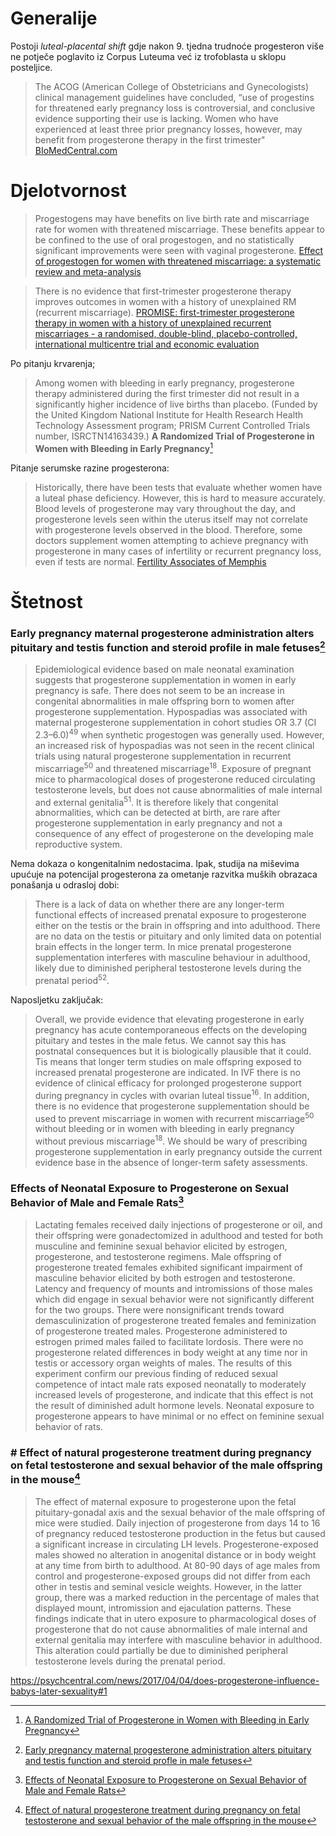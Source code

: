 # Generalije
Postoji *luteal-placental shift* gdje nakon 9. tjedna trudnoće progesteron više ne potječe poglavito iz Corpus Luteuma već  iz trofoblasta u sklopu posteljice.
>The ACOG (American College of Obstetricians and Gynecologists) clinical management guidelines have concluded, “use of progestins for threatened early pregnancy loss is controversial, and conclusive evidence supporting their use is lacking. Women who have experienced at least three prior pregnancy losses, however, may benefit from progesterone therapy in the first trimester" 
>[BIoMedCentral.com](https://rbej.biomedcentral.com/articles/10.1186/s12958-021-00846-6)
# Djelotvornost
>Progestogens may have benefits on live birth rate and miscarriage rate for women with threatened miscarriage. These benefits appear to be confined to the use of oral progestogen, and no statistically significant improvements were seen with vaginal progesterone.
>[Effect of progestogen for women with threatened miscarriage: a systematic review and meta-analysis](https://obgyn.onlinelibrary.wiley.com/doi/10.1111/1471-0528.16261)

>There is no evidence that first-trimester progesterone therapy improves outcomes in women with a history of unexplained RM (recurrent miscarriage).
>[PROMISE: first-trimester progesterone therapy in women with a history of unexplained recurrent miscarriages - a randomised, double-blind, placebo-controlled, international multicentre trial and economic evaluation](https://pubmed.ncbi.nlm.nih.gov/27225013/)

Po pitanju krvarenja;
>Among women with bleeding in early pregnancy, progesterone therapy administered during the first trimester did not result in a significantly higher incidence of live births than placebo. (Funded by the United Kingdom National Institute for Health Research Health Technology Assessment program; PRISM Current Controlled Trials number, ISRCTN14163439.) 
>**A Randomized Trial of Progesterone in Women with Bleeding in Early Pregnancy**[^1]

Pitanje serumske razine progesterona:
>Historically, there have been tests that evaluate whether women have a luteal phase deficiency. However, this is hard to measure accurately. Blood levels of progesterone may vary throughout the day, and progesterone levels seen within the uterus itself may not correlate with progesterone levels observed in the blood. Therefore, some doctors supplement women attempting to achieve pregnancy with progesterone in many cases of infertility or recurrent pregnancy loss, even if tests are normal. 
>[Fertility Associates of Memphis](https://www.fertilitymemphis.com/progesterone-supplementation/)

# Štetnost

### Early pregnancy maternal progesterone administration alters pituitary and testis function and steroid profile in male fetuses[^2]

>Epidemiological evidence based on male neonatal examination suggests that progesterone supplementation in women in early pregnancy is safe. There does not seem to be an increase in congenital abnormalities in male offspring born to women after progesterone supplementation. Hypospadias was associated with maternal progesterone supplementation in cohort studies OR 3.7 (CI 2.3–6.0)<sup>49</sup> when synthetic progestogen was generally used. However, an increased risk of hypospadias was not seen in the recent clinical trials using natural progesterone supplementation in recurrent miscarriage<sup>50</sup> and threatened miscarriage<sup>18</sup>. Exposure of pregnant mice to pharmacological doses of progesterone reduced circulating testosterone levels, but does not cause abnormalities of male internal and external genitalia<sup>51</sup>. It is therefore likely that congenital abnormalities, which can be detected at birth, are rare after progesterone supplementation in early pregnancy and not a consequence of any effect of progesterone on the developing male reproductive system.

Nema dokaza o kongenitalnim nedostacima. Ipak, studija na miševima upućuje na potencijal progesterona za ometanje razvitka muških obrazaca ponašanja u odrasloj dobi:
>There is a lack of data on whether there are any longer-term functional effects of increased prenatal exposure to progesterone either on the testis or the brain in offspring and into adulthood. There are no data on the testis or pituitary and only limited data on potential brain effects in the longer term. In mice prenatal progesterone supplementation interferes with masculine behaviour in adulthood, likely due to diminished peripheral testosterone levels during the prenatal period<sup>52</sup>.

Naposljetku zaključak:
>Overall, we provide evidence that elevating progesterone in early pregnancy has acute contemporaneous effects on the developing pituitary and testes in the male fetus. We cannot say this has postnatal consequences but it is biologically plausible that it could. Tis means that longer term studies on male offspring exposed to increased prenatal progesterone are indicated. In IVF there is no evidence of clinical efficacy for prolonged progesterone support during pregnancy in cycles with ovarian luteal tissue<sup>16</sup>. In addition, there is no evidence that progesterone supplementation should be used to prevent miscarriage in women with recurrent miscarriage<sup>50</sup> without bleeding or in women with bleeding in early pregnancy without previous miscarriage<sup>18</sup>. We should be wary of prescribing progesterone supplementation in early pregnancy outside the current evidence base in the absence of longer-term safety assessments.

### Effects of Neonatal Exposure to Progesterone on Sexual Behavior of Male and Female Rats[^3]
>Lactating females received daily injections of progesterone or oil, and their offspring were gonadectomized in adulthood and tested for both musculine and feminine sexual behavior elicited by estrogen, progesterone, and testosterone regimens. Male offspring of progesterone treated females exhibited significant impairment of masculine behavior elicited by both estrogen and testosterone. Latency and frequency of mounts and intromissions of those males which did engage in sexual behavior were not significantly different for the two groups. There were nonsignificant trends toward demasculinization of progesterone treated females and feminization of progesterone treated males. Progesterone administered to estrogen primed males failed to facilitate lordosis. There were no progesterone related differences in body weight at any time nor in testis or accessory organ weights of males. The results of this experiment confirm our previous finding of reduced sexual competence of intact male rats exposed neonatally to moderately increased levels of progesterone, and indicate that this effect is not the result of diminished adult hormone levels. Neonatal exposure to progesterone appears to have minimal or no effect on feminine sexual behavior of rats.

### # Effect of natural progesterone treatment during pregnancy on fetal testosterone and sexual behavior of the male offspring in the mouse[^4]
>The effect of maternal exposure to progesterone upon the fetal pituitary-gonadal axis and the sexual behavior of the male offspring of mice were studied. Daily injection of progesterone from days 14 to 16 of pregnancy reduced testosterone production in the fetus but caused a significant increase in circulating LH levels. Progesterone-exposed males showed no alteration in anogenital distance or in body weight at any time from birth to adulthood. At 80-90 days of age males from control and progesterone-exposed groups did not differ from each other in testis and seminal vesicle weights. However, in the latter group, there was a marked reduction in the percentage of males that displayed mount, intromission and ejaculation patterns. These findings indicate that in utero exposure to pharmacological doses of progesterone that do not cause abnormalities of male internal and external genitalia may interfere with masculine behavior in adulthood. This alteration could partially be due to diminished peripheral testosterone levels during the prenatal period.


https://psychcentral.com/news/2017/04/04/does-progesterone-influence-babys-later-sexuality#1



[^1]: [A Randomized Trial of Progesterone in Women with Bleeding in Early Pregnancy](https://bornaborcic.github.io/10.1056@NEJMoa1813730.pdf)
[^2]: [Early pregnancy maternal progesterone administration alters pituitary and testis function and steroid profle in male fetuses](https://bornaborcic.github.io/siemienowicz.pdf)
[^3]: [Effects of Neonatal Exposure to Progesterone on Sexual Behavior of Male and Female Rats](https://bornaborcic.github.io/hull1980.pdf)
[^4]: [Effect of natural progesterone treatment during pregnancy on fetal testosterone and sexual behavior of the male offspring in the mouse](https://bornaborcic.github.io/pointis1987.pdf)
